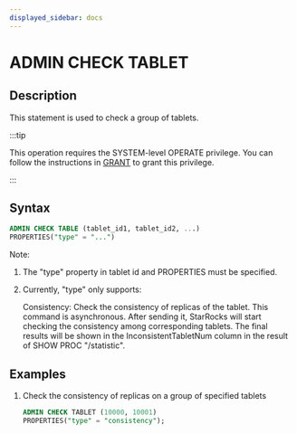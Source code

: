 ```yaml
---
displayed_sidebar: docs
---
```


# ADMIN CHECK TABLET

## Description

This statement is used to check a group of tablets.

:::tip

This operation requires the SYSTEM-level OPERATE privilege. You can follow the instructions in [GRANT](../../account-management/GRANT.md) to grant this privilege.

:::

## Syntax

```sql
ADMIN CHECK TABLE (tablet_id1, tablet_id2, ...)
PROPERTIES("type" = "...")
```

Note:

1. The "type" property in tablet id and PROPERTIES must be specified.

2. Currently, "type" only supports:

   Consistency: Check the consistency of replicas of the tablet. This command is asynchronous. After sending it, StarRocks will start checking the consistency among corresponding tablets. The final results will be shown in the InconsistentTabletNum column in the result of SHOW PROC "/statistic".

## Examples

1. Check the consistency of replicas on a group of specified tablets

    ```sql
    ADMIN CHECK TABLET (10000, 10001)
    PROPERTIES("type" = "consistency");
    ```
